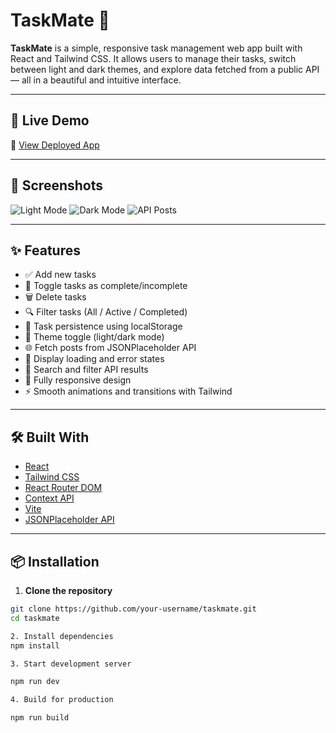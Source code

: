 # TaskMate 📝

**TaskMate** is a simple, responsive task management web app built with React and Tailwind CSS. It allows users to manage their tasks, switch between light and dark themes, and explore data fetched from a public API — all in a beautiful and intuitive interface.

---

## 🚀 Live Demo

🔗 [View Deployed App](https://your-deployed-url.com)

---

## 📸 Screenshots

![Light Mode](./public/screenshots/light-mode.png)
![Dark Mode](./public/screenshots/dark-mode.png)
![API Posts](./public/screenshots/api-posts.png)

---

## ✨ Features

- ✅ Add new tasks
- 🔁 Toggle tasks as complete/incomplete
- 🗑️ Delete tasks
- 🔍 Filter tasks (All / Active / Completed)
- 💾 Task persistence using localStorage
- 🎨 Theme toggle (light/dark mode)
- 🌐 Fetch posts from JSONPlaceholder API
- 🚨 Display loading and error states
- 🔎 Search and filter API results
- 📱 Fully responsive design
- ⚡ Smooth animations and transitions with Tailwind

---

## 🛠️ Built With

- [React](https://reactjs.org/)
- [Tailwind CSS](https://tailwindcss.com/)
- [React Router DOM](https://reactrouter.com/)
- [Context API](https://reactjs.org/docs/context.html)
- [Vite](https://vitejs.dev/)
- [JSONPlaceholder API](https://jsonplaceholder.typicode.com/)

---

## 📦 Installation

1. **Clone the repository**

```bash
git clone https://github.com/your-username/taskmate.git
cd taskmate

2. Install dependencies
npm install

3. Start development server

npm run dev

4. Build for production

npm run build
